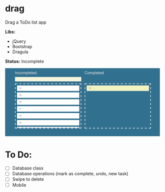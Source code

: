 # drag
Drag a ToDo list app

**Libs:**
  
  - jQuery
  - Bootstrap
  - Dragula


**Status:** Incomplete

![main.png](main.png)

# To Do:

 - [ ] Database class
 - [ ] Database operations (mark as complete, undo, new task)
 - [ ] Swipe to delete
 - [ ] Mobile
